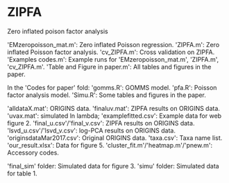 # ZIPFA
Zero inflated poison factor analysis

'EMzeropoisson_mat.m': Zero inflated Poisson regression.
'ZIPFA.m': Zero inflated Poisson factor analysis. 
'cv_ZIPFA.m': Cross validation on ZIPFA.
'Examples codes.m': Example runs for 'EMzeropoisson_mat.m', 'ZIPFA.m', 'cv_ZIPFA.m'.
'Table and Figure in paper.m': All tables and figures in the paper. 


In the 'Codes for paper' fold:
'gomms.R': GOMMS model.
'pfa.R': Poisson factor analysis model.
'Simu.R': Some tables and figures in the paper. 

'alldataX.mat': ORIGINS data.
'finaluv.mat': ZIPFA results on ORIGINS data.
'uvax.mat': simulated ln lambda;
'examplefitted.csv': Example data for web figure 2.
'final_u.csv'/'final_v.csv': ZIPFA results on ORIGINS data.
'lsvd_u.csv'/'lsvd_v.csv': log-PCA results on ORIGINS data.
'originsdataMar2017.csv': Original ORIGINS data.
'taxa.csv': Taxa name list.
'our_result.xlsx': Data for figure 5.
'cluster_fit.m'/'heatmap.m'/'pnew.m': Accessory codes. 

'final_sim' folder: Simulated data for figure 3.
'simu' folder: Simulated data for table 1.


